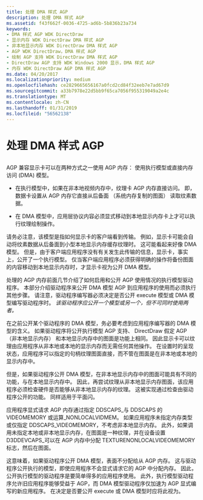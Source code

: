 ```yaml
---
title: 处理 DMA 样式 AGP
description: 处理 DMA 样式 AGP
ms.assetid: f43f662f-0036-4725-ad6b-5b836b23a734
keywords:
- DMA 样式 AGP WDK DirectDraw
- 显示内存 WDK DirectDraw DMA 样式 AGP
- 非本地显示内存 WDK DirectDraw DMA 样式 AGP
- AGP WDK DirectDraw，DMA 样式 AGP
- 绘制 AGP 支持 WDK DirectDraw DMA 样式 AGP
- DirectDraw AGP 支持 WDK Windows 2000 显示，DMA 样式 AGP
- 内存 WDK DirectDraw AGP DMA 样式 AGP
ms.date: 04/20/2017
ms.localizationpriority: medium
ms.openlocfilehash: ce2829665656167a0fcd2cd84f32eeb7e7ad67d9
ms.sourcegitcommit: a33b7978e22d5bb9f65ca7056f955319049a2e4c
ms.translationtype: MT
ms.contentlocale: zh-CN
ms.lasthandoff: 01/31/2019
ms.locfileid: "56562138"
---
```

# <a name="handling-dma-style-agp"></a>处理 DMA 样式 AGP


## <span id="ddk_handling_dma_style_agp_gg"></span><span id="DDK_HANDLING_DMA_STYLE_AGP_GG"></span>


AGP 兼容显示卡可以在两种方式之一使用 AGP 内存： 使用执行模型或直接内存访问 (DMA) 模型。

-   在执行模型中，如果在非本地视频内存中，纹理卡 AGP 内存直接访问。 即，数据卡设置从 AGP 内存它直接从后备面 （系统内存复制的图面） 读取纹素数据。

-   在 DMA 模型中，应用层协议内容必须显式移动到本地显示内存卡上才可以执行纹理绘制操作。

请务必注意，该模型是指如何显示卡的客户端看到传输。 例如，显示卡可能会自动将纹素数据从后备面到小型本地显示内存缓存纹理时。 这可能看起来好像 DMA 模型。 但是，由于客户端应用程序没有有关发生此传输的信息，显示卡，事实上，公开了一个执行模型。 仅当客户端应用程序必须获得明确的操作将备份图面的内容移动到本地显示内存时，才显示卡视为公开 DMA 模型。

处理的 AGP 内存前面几节介绍了如何启用和公开 AGP 使用情况的执行模型驱动程序。 本部分介绍驱动程序来公开 DMA 模型 AGP 到应用程序的使用而必须执行其他步骤。 请注意，驱动程序编写器必须决定是否公开 execute 模型或 DMA 模型编写驱动程序时。 *该驱动程序应公开一个模型或另一个，但不可同时使用两者。*

在之前公开某个驱动程序的 DMA 模型，务必要考虑到应用程序编写器的 DMA 模型的含义。 如果驱动程序将公开执行模型 AGP 支持、 DirectDraw 假定 AGP （非本地显示内存） 和本地显示内存中的图面是功能上相同。 因此显示卡可以纹理由应用程序从非本地或本地的显示内存而无需任何其他操作。 在设置时的呈现状态，应用程序可以指定的句柄纹理图面直接，而不管在图面是在非本地或本地的显示内存中。

但是，如果驱动程序公开 DMA 模型，在非本地显示内存中的图面可能具有不同的功能，与在本地显示内存中。 因此，再尝试纹理从非本地显示内存图面，该应用程序必须检查硬件是否能够从非本地显示内存的纹理。 这被实现通过检查由驱动程序公开的功能。 同样适用于平面闪。

应用程序显式请求 AGP 内存通过指定 DDSCAPS\_与 DDSCAPS 的 VIDEOMEMORY 或运算\_NONLOCALVIDMEM。 如果应用程序未指定内存类型或仅指定 DDSCAPS\_VIDEOMEMORY，不考虑非本地显示内存。 此外，如果调用未指定本地或非本地显示内存，在图面是一种纹理，并在设备设置 D3DDEVCAPS\_可以在 AGP 内存中分配 TEXTURENONLOCALVIDEOMEMORY 标志，然后在图面。

这意味着，如果驱动程序公开 DMA 模型，表面不分配给从 AGP 内存。 这与驱动程序公开执行的模型，即使应用程序不会显式请求它的 AGP 中分配内存。 因此，公开执行模型的驱动程序是要简单得多的应用程序使用。 此外，执行模型驱动程序允许旧应用程序能够受益于 AGP，而 DMA 模型驱动程序仅加速为 AGP 显式编写的新应用程序。 在决定是否要公开 execute 或 DMA 模型时应将此视为。

 

 





